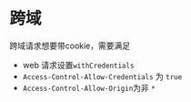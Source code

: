 # 跨域
跨域请求想要带cookie，需要满足
- web 请求设置`withCredentials`
- `Access-Control-Allow-Credentials` 为 `true`
- `Access-Control-Allow-Origin`为非 `*`